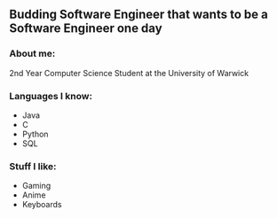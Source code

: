 ## Budding Software Engineer that wants to be a Software Engineer one day

### About me:
2nd Year Computer Science Student at the University of Warwick

### Languages I know:
- Java
- C
- Python
- SQL

### Stuff I like:
- Gaming
- Anime
- Keyboards



<!--
**arrrayyy/arrrayyy** is a ✨ _special_ ✨ repository because its `README.md` (this file) appears on your GitHub profile.

Here are some ideas to get you started:

- 🔭 I’m currently working on ...
- 🌱 I’m currently learning ...
- 👯 I’m looking to collaborate on ...
- 🤔 I’m looking for help with ...
- 💬 Ask me about ...
- 📫 How to reach me: ...
- 😄 Pronouns: ...
- ⚡ Fun fact: ...
-->
